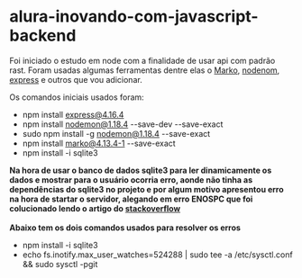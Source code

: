  <h1>alura-inovando-com-javascript-backend</h1>

   Foi iniciado o estudo em node com a finalidade de usar api com padrão rast. Foram usadas algumas ferramentas dentre elas o <a href="https://markojs.com/docs/getting-started/">Marko</a>, <a href="https://nodemon.io/">nodenom</a>,
    <a href="https://www.npmjs.com/package/express">express</a> e outros que vou adicionar.
    <p>
        Os comandos iniciais usados foram:
        <ul>
            <li>npm install express@4.16.4</li>
            <li>npm install nodemon@1.18.4 --save-dev --save-exact</li>
            <li>sudo npm install -g nodemon@1.18.4 --save-exact</li>
            <li>npm install marko@4.13.4-1 --save-exact</li>
            <li>npm install -i sqlite3</li>
     </ul>
    </p>
    <p>
    <strong>Na hora de usar o banco de dados sqlite3 para ler dinamicamente os dados e mostrar para o usuário ocorria erro, aonde não tinha as dependências do sqlite3 no projeto e por algum motivo apresentou erro na hora de startar o servidor, alegando em erro ENOSPC que foi colucionado lendo o artigo do <a href="https://stackoverflow.com/questions/34662574/node-js-getting-error-nodemon-internal-watch-failed-watch-enospc">stackoverflow</a></strong> <br><br> <strong>Abaixo tem os dois comandos usados para resolver os erros</strong>
   </p>
   <ul> 
    <li>npm install -i sqlite3</li>
    <li>echo fs.inotify.max_user_watches=524288 | sudo tee -a /etc/sysctl.conf && sudo sysctl -pgit</li>
   </ul>

</body>

</html>

